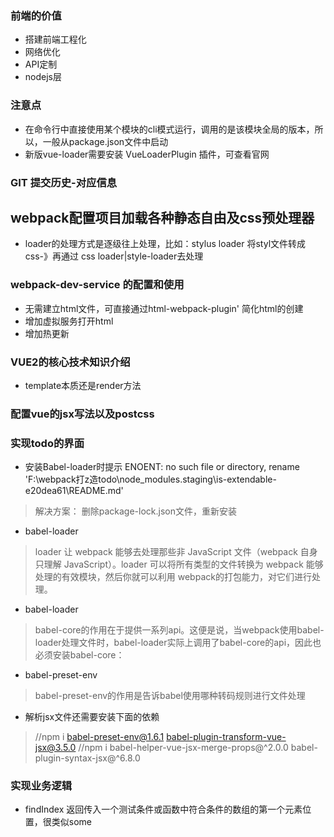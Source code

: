 ### 前端的价值
*   搭建前端工程化
*   网络优化
*   API定制
*   nodejs层

### 注意点
* 在命令行中直接使用某个模块的cli模式运行，调用的是该模块全局的版本，所以，一般从package.json文件中启动
* 新版vue-loader需要安装 VueLoaderPlugin 插件，可查看官网


### GIT 提交历史-对应信息

## webpack配置项目加载各种静态自由及css预处理器
* loader的处理方式是逐级往上处理，比如：stylus loader 将styl文件转成css-》再通过 css loader|style-loader去处理

### webpack-dev-service 的配置和使用
* 无需建立html文件，可直接通过html-webpack-plugin' 简化html的创建
* 增加虚拟服务打开html
* 增加热更新


### VUE2的核心技术知识介绍
* template本质还是render方法

### 配置vue的jsx写法以及postcss

### 实现todo的界面
* 安装Babel-loader时提示 ENOENT: no such file or directory, rename 'F:\webpack打z造todo\node_modules\.staging\is-extendable-e20dea61\README.md'
> 解决方案： 删除package-lock.json文件，重新安装

* babel-loader  
> loader 让 webpack 能够去处理那些非 JavaScript 文件（webpack 自身只理解
JavaScript）。loader 可以将所有类型的文件转换为 webpack 能够处理的有效模块，然后你就可以利用 webpack的打包能力，对它们进行处理。

* babel-loader
> babel-core的作用在于提供一系列api。这便是说，当webpack使用babel-loader处理文件时，babel-loader实际上调用了babel-core的api，因此也必须安装babel-core：

* babel-preset-env
> babel-preset-env的作用是告诉babel使用哪种转码规则进行文件处理 

* 解析jsx文件还需要安装下面的依赖
> //npm i babel-preset-env@1.6.1 babel-plugin-transform-vue-jsx@3.5.0
> //npm i babel-helper-vue-jsx-merge-props@^2.0.0 babel-plugin-syntax-jsx@^6.8.0

### 实现业务逻辑
* findIndex 返回传入一个测试条件或函数中符合条件的数组的第一个元素位置，很类似some